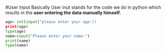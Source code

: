 #User Input
Basically User inut stands for the code we do in python which results in the **user entering the data manually himself.**

```python
age= int(input("please enter your age:))
print(age)
type(age)
name=input("Please enter your name:")
print(name)
type(name)
